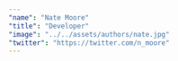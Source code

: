 ```yaml
---
"name": "Nate Moore"
"title": "Developer"
"image": "../../assets/authors/nate.jpg"
"twitter": "https://twitter.com/n_moore"
---
```

